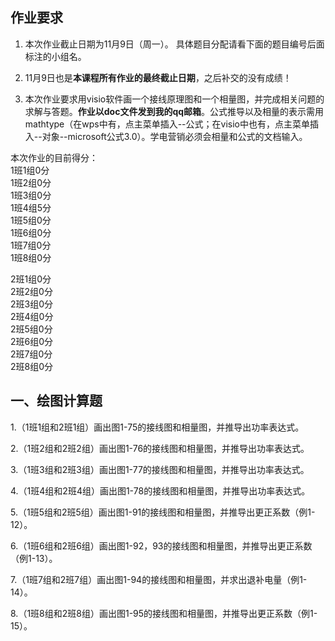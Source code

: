 ## 作业要求

1. 本次作业截止日期为11月9日（周一）。 具体题目分配请看下面的题目编号后面标注的小组名。

2. 11月9日也是**本课程所有作业的最终截止日期**，之后补交的没有成绩！

3. 本次作业要求用visio软件画一个接线原理图和一个相量图，并完成相关问题的求解与答题。**作业以doc文件发到我的qq邮箱**。公式推导以及相量的表示需用mathtype（在wps中有，点主菜单插入--公式；在visio中也有，点主菜单插入--对象--microsoft公式3.0）。学电营销必须会相量和公式的文档输入。

本次作业的目前得分：  
1班1组0分  
1班2组0分  
1班3组0分  
1班4组5分  
1班5组0分  
1班6组0分  
1班7组0分  
1班8组0分 

2班1组0分  
2班2组0分  
2班3组0分  
2班4组0分  
2班5组0分  
2班6组0分  
2班7组0分  
2班8组0分

## 一、绘图计算题

1.（1班1组和2班1组）画出图1-75的接线图和相量图，并推导出功率表达式。

2.（1班2组和2班2组）画出图1-76的接线图和相量图，并推导出功率表达式。

3.（1班3组和2班3组）画出图1-77的接线图和相量图，并推导出功率表达式。

4.（1班4组和2班4组）画出图1-78的接线图和相量图，并推导出功率表达式。

5.（1班5组和2班5组）画出图1-91的接线图和相量图，并推导出更正系数（例1-12）。

6.（1班6组和2班6组）画出图1-92，93的接线图和相量图，并推导出更正系数（例1-13）。

7.（1班7组和2班7组）画出图1-94的接线图和相量图，并求出退补电量（例1-14）。

8.（1班8组和2班8组）画出图1-95的接线图和相量图，并推导出更正系数（例1-15）。
